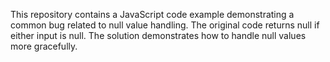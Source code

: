 This repository contains a JavaScript code example demonstrating a common bug related to null value handling. The original code returns null if either input is null. The solution demonstrates how to handle null values more gracefully.